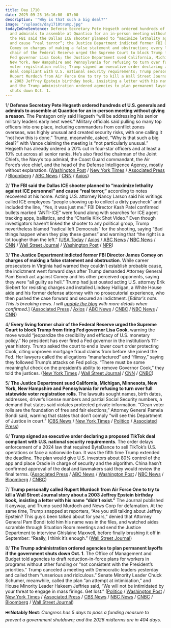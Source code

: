 ```yaml
---
title: Day 1710
date: 2025-09-25 16:16:00 -07:00
description: '"Why is that such a big deal?"'
image: "/uploads/day1710trump.jpg"
todayInOneSentence: Defense Secretary Pete Hegseth ordered hundreds of U.S. generals
  and admirals to assemble at Quantico for an in-person meeting without giving a reason;
  the FBI said the Dallas ICE shooter planned to “maximize lethality against ICE personnel”
  and cause “real terror”; the Justice Department indicted former FBI Director James
  Comey on charges of making a false statement and obstruction; every living former
  chair of the Federal Reserve urged the Supreme Court to block Trump from firing
  Fed governor Lisa Cook; the Justice Department sued California, Michigan, Minnesota,
  New York, New Hampshire and Pennsylvania for refusing to turn over full statewide
  voter registration rolls; Trump signed an executive order declaring a proposed TikTok
  deal compliant with U.S. national security requirements; Trump personally called
  Rupert Murdoch from Air Force One to try to kill a Wall Street Journal story about
  a 2003 Jeffrey Epstein birthday book, insisting a letter with his name “didn’t exist”;
  and the Trump administration ordered agencies to plan permanent layoffs if the government
  shuts down Oct. 1.
---
```


1/ **Defense Secretary Pete Hegseth ordered hundreds of U.S. generals and admirals to assemble at Quantico for an in-person meeting without giving a reason**. The Pentagon only said Hegseth “will be addressing his senior military leaders early next week.” Military officials said pulling so many top officers into one place, including commanders from conflict zones overseas, was highly unusual and created security risks, with one calling it “not how this is done.” Trump, meanwhile, asked, “Why is that such a big deal?” with Vance claiming the meeting is “not particularly unusual.” Hegseth has already ordered a 20% cut in four-star officers and at least a 10% cut across all senior ranks. He’s also fired the chairman of the Joint Chiefs, the Navy’s top admiral, the Coast Guard commandant, the Air Force’s vice chief, and the head of the Defense Intelligence Agency, mostly without explanation. ([Washington Post](https://www.washingtonpost.com/national-security/2025/09/25/hegseth-generals-quantico-meeting/) / [New York Times](https://www.nytimes.com/2025/09/25/us/politics/hegseth-generals-admirals-summoned.html) / [Associated Press](https://apnews.com/article/pentagon-hegseth-meeting-military-commanders-4ceb8026bff7c652b08c08e8afb1df99) / [Bloomberg](https://www.bloomberg.com/news/articles/2025-09-25/hegseth-summons-top-military-officers-to-a-gathering-next-week) / [ABC News](https://abcnews.go.com/Politics/hegseth-calls-rare-meeting-large-number-generals-admirals/story?id=125935650) / [CNN](https://www.cnn.com/2025/09/25/politics/hegseth-generals-surprise-meeting) / [Axios](https://www.axios.com/2025/09/25/pentagon-hegseth-generals-virginia-meeting))

2/ **The FBI said the Dallas ICE shooter planned to “maximize lethality against ICE personnel” and cause “real terror,”** according to notes recovered at his home. Acting U.S. attorney Nancy Larson said his writings called ICE employees “people showing up to collect a dirty paycheck” and included the line, “Yes, it was just me.” FBI Director Kash Patel confirmed bullets marked “ANTI-ICE” were found along with searches for ICE agent tracking apps, ballistics, and the “Charlie Kirk Shot Video.” Even though investigators haven’t linked the shooter to any political group, Trump nevertheless blamed “radical left Democrats” for the shooting, saying “Bad things happen when they play these games” and warning that “the right is a lot tougher than the left.” ([USA Today](https://www.usatoday.com/story/news/politics/2025/09/25/trump-left-violence-ice/86347486007/) / [Axios](https://www.axios.com/2025/09/25/trump-warns-democrats-dallas-ice-shooting) / [ABC News](https://abcnews.go.com/US/ice-facilities-higher-alert-after-deadly-dallas-shooting/story?id=125918125) / [NBC News](https://www.nbcnews.com/news/us-news/investigators-seize-dallas-ice-shooters-devices-rcna233708) / [CNN](https://www.cnn.com/2025/09/25/us/wwk-dallas-ice-facility-shooting) / [Wall Street Journal](https://www.wsj.com/us-news/dallas-texas-ice-shooting-joshua-jahn-94350a97) / [Washington Post](https://www.washingtonpost.com/nation/2025/09/25/joshua-jahn-texas-ice-dallas-shooting-suspect/) / [NPR](https://www.npr.org/2025/09/25/nx-s1-5553470/latest-updates-dallas-ice-shooting))

3/ **The Justice Department indicted former FBI Director James Comey on charges of making a false statement and obstruction**. While career prosecutors in Virginia had warned they couldn’t establish probable cause, the indictment went forward days after Trump demanded Attorney General Pam Bondi act against Comey and his other perceived opponents, saying they were “all guilty as hell.” Trump had just ousted acting U.S. attorney Erik Siebert for resisting charges and installed Lindsey Halligan, a White House aide and his former defense attorney with no prosecutorial experience, who then pushed the case forward and secured an indictment. \[*Editor's note: This is breaking news. I will [update the blog](https://whatthefuckjusthappenedtoday.com/2025/09/25/day-1710/) with more details when confirmed*.\] ([Associated Press](https://apnews.com/live/donald-trump-news-updates-9-25-2025) / [Axios](https://www.axios.com/2025/09/25/james-comey-indicted-trump-administration) / [ABC News](https://abcnews.go.com/US/former-fbi-director-james-comey-indicted-days-after/story?id=125935658) / [CNBC](https://www.cnbc.com/2025/09/25/james-comey-indicted-fbi-trump.html) / [NBC News](https://www.nbcnews.com/politics/justice-department/justice-department-charges-james-comey-lying-congress-rcna233581) / [CNN](https://www.cnn.com/2025/09/25/politics/james-comey-justice-department-trump-bondi-perjury-virginia))

4/ **Every living former chair of the Federal Reserve urged the Supreme Court to block Trump from firing Fed governor Lisa Cook**, warning the move would “jeopardize the credibility and efficacy of U.S. monetary policy.” No president has ever fired a Fed governor in the institution’s 111-year history. Trump asked the court to end a lower court order protecting Cook, citing unproven mortgage fraud claims from before she joined the Fed. Her lawyers called the allegations “manufactured” and “flimsy,” saying they followed Trump’s attacks on Fed policy. “There must be some meaningful check on the president’s ability to remove Governor Cook,” they told the justices. ([New York Times](https://www.nytimes.com/2025/09/25/us/politics/supreme-court-lisa-cook-secretaries.html) / [Wall Street Journal](https://www.wsj.com/livecoverage/stock-market-today-dow-sp-500-nasdaq-09-25-2025/card/all-living-former-fed-chairs-sign-brief-urging-supreme-court-to-protect-fed-independence-qMvFxgbkJMeNweJM931U) / [CNN](https://www.cnn.com/2025/09/25/economy/fed-chairs-treasury-secretaries-lisa-cook) / [CNBC](https://www.cnbc.com/2025/09/25/federal-reserve-lisa-cook-trump-scotus.html))

5/ **The Justice Department sued California, Michigan, Minnesota, New York, New Hampshire and Pennsylvania for refusing to turn over full statewide voter registration rolls**. The lawsuits sought names, birth dates, addresses, driver’s license numbers and partial Social Security numbers, a demand that states said violates protected private information. “Clean voter rolls are the foundation of free and fair elections,” Attorney General Pamela Bondi said, warning that states that don’t comply “will see this Department of Justice in court.” ([CBS News](https://www.cbsnews.com/news/justice-department-lawsuit-6-states-voter-registration/) / [New York Times](https://www.nytimes.com/2025/09/25/us/politics/doj-lawsuit-voter-data-trump.html) / [Politico](https://www.politico.com/news/2025/09/25/department-of-justice-voting-rolls-data-00581182) / [Associated Press](https://apnews.com/article/justice-department-voter-rolls-lawsuit-fa2f01412e71f693a33357f608b931d2))

6/ **Trump signed an executive order declaring a proposed TikTok deal compliant with U.S. national security requirements**. The order delays enforcement of a 2024 law that required ByteDance to sell TikTok’s U.S. operations or face a nationwide ban. It was the fifth time Trump extended the deadline. The plan would give U.S. investors about 80% control of the app and place Oracle in charge of security and the algorithm. China hasn’t confirmed approval of the deal and lawmakers said they would review the final terms. ([Associated Press](https://apnews.com/article/trump-tiktok-china-framework-deal-fff6094ef7012840ec726fcf2cb68aef) / [ABC News](https://abcnews.go.com/Business/trump-announces-deal-hand-tiktok-us-investors/story?id=125924104) / [Washington Post](https://www.washingtonpost.com/technology/2025/09/25/trump-order-tiktok-deal/) / [NBC News](https://www.nbcnews.com/tech/tech-news/trump-signs-executive-order-tiktok-deal-know-rcna233518) / [Bloomberg](https://www.bloomberg.com/news/articles/2025-09-25/trump-signs-tiktok-order-with-us-app-s-value-put-at-14-billion) / [CNBC](https://www.cnbc.com/2025/09/25/trump-approves-tiktok-deal-through-executive-order.html))

7/ **Trump personally called Rupert Murdoch from Air Force One to try to kill a Wall Street Journal story about a 2003 Jeffrey Epstein birthday book, insisting a letter with his name “didn’t exist.”** The Journal published it anyway, and Trump sued Murdoch and News Corp for defamation. At the same time, Trump snapped at reporters, “Are you still talking about Jeffrey Epstein? This guy’s been talked about for years,” denied that Attorney General Pam Bondi told him his name was in the files, and watched aides scramble through Situation Room meetings and send the Justice Department to interview Ghislaine Maxwell, before finally brushing it off in September: “Really, I think it’s enough.” ([Wall Street Journal](https://www.wsj.com/politics/policy/trump-epstein-white-house-response-8be88051))

8/ **The Trump administration ordered agencies to plan permanent layoffs if the government shuts down Oct. 1**. The Office of Management and Budget told agencies to draft reduction-in-force plans for workers in programs without other funding or “not consistent with the President’s priorities.” Trump canceled a meeting with Democratic leaders yesterday and called them “unserious and ridiculous.” Senate Minority Leader Chuck Schumer, meanwhile, called the plan “an attempt at intimidation,” and House Minority Leader Hakeem Jeffries said, “We will not be intimidated by your threat to engage in mass firings. Get lost.” ([Politico](https://www.politico.com/news/2025/09/24/white-house-firings-shutdown-00579909) / [Washington Post](https://www.washingtonpost.com/business/2025/09/25/government-shutdown-omb-firings-trump/) / [New York Times](https://www.nytimes.com/2025/09/25/us/politics/democrats-government-shutdown-layoffs-threats.html) / [Associated Press](https://apnews.com/article/donald-trump-congress-government-shutdown-99d4cafe53209f6dc6ae5562c2ac79d2) / [CBS News](https://www.cbsnews.com/news/white-house-trump-layoffs-omb-government-shutdown/) / [NBC News](https://www.nbcnews.com/politics/white-house/white-house-omb-memo-mass-firings-government-shutdown-congress-rcna233590) / [CNBC](https://www.cnbc.com/2025/09/25/trump-government-shutdown-layoffs-omb.html) / [Bloomberg](https://www.bloomberg.com/news/articles/2025-09-25/trump-layoff-threat-raises-shutdown-s-political-economic-stakes) / [Wall Street Journal](https://www.wsj.com/politics/policy/democrats-dig-in-on-shutdown-stance-after-white-house-threatens-to-fire-workers-3825a120))

**⏭️ Notably Next**: *Congress has 5 days to pass a funding measure to prevent a government shutdown; and the 2026 midterms are in 404 days*.